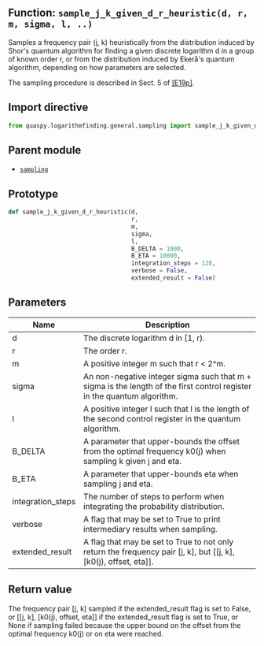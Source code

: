 ## Function: <code>sample\_j\_k\_given\_d\_r\_heuristic(d, r, m, sigma, l, ..)</code>
Samples a frequency pair (j, k) heuristically from the distribution induced by Shor's quantum algorithm for finding a given discrete logarithm d in a group of known order r, or from the distribution induced by Ekerå's quantum algorithm, depending on how parameters are selected.

The sampling procedure is described in Sect. 5 of [[E19p]](https://doi.org/10.48550/arXiv.1905.09084).

## Import directive
```python
from quaspy.logarithmfinding.general.sampling import sample_j_k_given_d_r_heuristic
```

## Parent module
- [<code>sampling</code>](README.md)

## Prototype
```python
def sample_j_k_given_d_r_heuristic(d,
                                   r,
                                   m,
                                   sigma,
                                   l,
                                   B_DELTA = 1000,
                                   B_ETA = 10000,
                                   integration_steps = 128,
                                   verbose = False,
                                   extended_result = False)
```

## Parameters
| <b>Name</b> | <b>Description</b> |
| ----------- | ------------------ |
| d | The discrete logarithm d in [1, r). |
| r | The order r. |
| m | A positive integer m such that r < 2^m. |
| sigma | An non-negative integer sigma such that m + sigma is the length of the first control register in the quantum algorithm. |
| l | A positive integer l such that l is the length of the second control register in the quantum algorithm. |
| B_DELTA | A parameter that upper-bounds the offset from the optimal frequency k0(j) when sampling k given j and eta. |
| B_ETA | A parameter that upper-bounds eta when sampling j and eta. |
| integration_steps | The number of steps to perform when integrating the probability distribution. |
| verbose | A flag that may be set to True to print intermediary results when sampling. |
| extended_result | A flag that may be set to True to not only return the frequency pair [j, k], but [[j, k], [k0(j), offset, eta]]. |

## Return value
The frequency pair [j, k] sampled if the extended_result flag is set to False, or [[j, k], [k0(j), offset, eta]] if the extended_result flag is set to True, or None if sampling failed because the upper bound on the offset from the optimal frequency k0(j) or on eta were reached.


